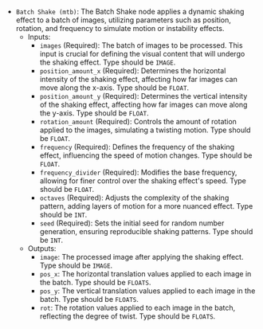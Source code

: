 - `Batch Shake (mtb)`: The Batch Shake node applies a dynamic shaking effect to a batch of images, utilizing parameters such as position, rotation, and frequency to simulate motion or instability effects.
    - Inputs:
        - `images` (Required): The batch of images to be processed. This input is crucial for defining the visual content that will undergo the shaking effect. Type should be `IMAGE`.
        - `position_amount_x` (Required): Determines the horizontal intensity of the shaking effect, affecting how far images can move along the x-axis. Type should be `FLOAT`.
        - `position_amount_y` (Required): Determines the vertical intensity of the shaking effect, affecting how far images can move along the y-axis. Type should be `FLOAT`.
        - `rotation_amount` (Required): Controls the amount of rotation applied to the images, simulating a twisting motion. Type should be `FLOAT`.
        - `frequency` (Required): Defines the frequency of the shaking effect, influencing the speed of motion changes. Type should be `FLOAT`.
        - `frequency_divider` (Required): Modifies the base frequency, allowing for finer control over the shaking effect's speed. Type should be `FLOAT`.
        - `octaves` (Required): Adjusts the complexity of the shaking pattern, adding layers of motion for a more nuanced effect. Type should be `INT`.
        - `seed` (Required): Sets the initial seed for random number generation, ensuring reproducible shaking patterns. Type should be `INT`.
    - Outputs:
        - `image`: The processed image after applying the shaking effect. Type should be `IMAGE`.
        - `pos_x`: The horizontal translation values applied to each image in the batch. Type should be `FLOATS`.
        - `pos_y`: The vertical translation values applied to each image in the batch. Type should be `FLOATS`.
        - `rot`: The rotation values applied to each image in the batch, reflecting the degree of twist. Type should be `FLOATS`.
